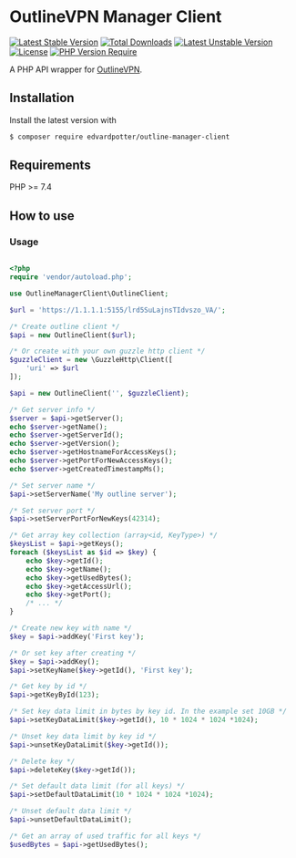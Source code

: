 # OutlineVPN Manager Client

[![Latest Stable Version](https://poser.pugx.org/edvardpotter/outline-manager-client/v?style=for-the-badge)](https://packagist.org/packages/edvardpotter/outline-manager-client) [![Total Downloads](https://poser.pugx.org/edvardpotter/outline-manager-client/downloads?style=for-the-badge)](https://packagist.org/packages/edvardpotter/outline-manager-client) [![Latest Unstable Version](https://poser.pugx.org/edvardpotter/outline-manager-client/v/unstable?style=for-the-badge)](https://packagist.org/packages/edvardpotter/outline-manager-client) [![License](https://poser.pugx.org/edvardpotter/outline-manager-client/license?style=for-the-badge)](https://packagist.org/packages/edvardpotter/outline-manager-client) [![PHP Version Require](https://poser.pugx.org/edvardpotter/outline-manager-client/require/php?style=for-the-badge)](https://packagist.org/packages/edvardpotter/outline-manager-client)

A PHP API wrapper for [OutlineVPN](https://getoutline.org/).

## Installation

Install the latest version with

```bash
$ composer require edvardpotter/outline-manager-client
```

## Requirements

PHP >= 7.4

## How to use

### Usage

```php

<?php
require 'vendor/autoload.php';

use OutlineManagerClient\OutlineClient;

$url = 'https://1.1.1.1:5155/lrd5SuLajnsTIdvszo_VA/';

/* Create outline client */
$api = new OutlineClient($url);

/* Or create with your own guzzle http client */
$guzzleClient = new \GuzzleHttp\Client([
    'uri' => $url
]);

$api = new OutlineClient('', $guzzleClient);

/* Get server info */
$server = $api->getServer();
echo $server->getName();
echo $server->getServerId();
echo $server->getVersion();
echo $server->getHostnameForAccessKeys();
echo $server->getPortForNewAccessKeys();
echo $server->getCreatedTimestampMs();

/* Set server name */
$api->setServerName('My outline server');

/* Set server port */
$api->setServerPortForNewKeys(42314);

/* Get array key collection (array<id, KeyType>) */
$keysList = $api->getKeys();
foreach ($keysList as $id => $key) {
    echo $key->getId();
    echo $key->getName();
    echo $key->getUsedBytes();
    echo $key->getAccessUrl();
    echo $key->getPort();
    /* ... */
}

/* Create new key with name */
$key = $api->addKey('First key');

/* Or set key after creating */
$key = $api->addKey();
$api->setKeyName($key->getId(), 'First key');

/* Get key by id */
$api->getKeyById(123);

/* Set key data limit in bytes by key id. In the example set 10GB */
$api->setKeyDataLimit($key->getId(), 10 * 1024 * 1024 *1024);

/* Unset key data limit by key id */
$api->unsetKeyDataLimit($key->getId());

/* Delete key */
$api->deleteKey($key->getId());

/* Set default data limit (for all keys) */
$api->setDefaultDataLimit(10 * 1024 * 1024 *1024);

/* Unset default data limit */
$api->unsetDefaultDataLimit();

/* Get an array of used traffic for all keys */
$usedBytes = $api->getUsedBytes();
```
